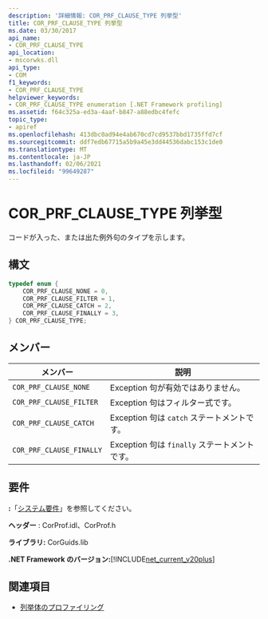 ```yaml
---
description: '詳細情報: COR_PRF_CLAUSE_TYPE 列挙型'
title: COR_PRF_CLAUSE_TYPE 列挙型
ms.date: 03/30/2017
api_name:
- COR_PRF_CLAUSE_TYPE
api_location:
- mscorwks.dll
api_type:
- COM
f1_keywords:
- COR_PRF_CLAUSE_TYPE
helpviewer_keywords:
- COR_PRF_CLAUSE_TYPE enumeration [.NET Framework profiling]
ms.assetid: f64c325a-ed3a-4aaf-b847-a88edbc4fefc
topic_type:
- apiref
ms.openlocfilehash: 413dbc0ad94e4ab670cd7cd9537bbd1735ffd7cf
ms.sourcegitcommit: ddf7edb67715a5b9a45e3dd44536dabc153c1de0
ms.translationtype: MT
ms.contentlocale: ja-JP
ms.lasthandoff: 02/06/2021
ms.locfileid: "99649287"
---
```

# <a name="cor_prf_clause_type-enumeration"></a>COR_PRF_CLAUSE_TYPE 列挙型

コードが入った、または出た例外句のタイプを示します。  
  
## <a name="syntax"></a>構文  
  
```cpp  
typedef enum {  
    COR_PRF_CLAUSE_NONE = 0,  
    COR_PRF_CLAUSE_FILTER = 1,  
    COR_PRF_CLAUSE_CATCH = 2,  
    COR_PRF_CLAUSE_FINALLY = 3,  
} COR_PRF_CLAUSE_TYPE;  
```  
  
## <a name="members"></a>メンバー  
  
|メンバー|説明|  
|------------|-----------------|  
|`COR_PRF_CLAUSE_NONE`|Exception 句が有効ではありません。|  
|`COR_PRF_CLAUSE_FILTER`|Exception 句はフィルター式です。|  
|`COR_PRF_CLAUSE_CATCH`|Exception 句は `catch` ステートメントです。|  
|`COR_PRF_CLAUSE_FINALLY`|Exception 句は `finally` ステートメントです。|  
  
## <a name="requirements"></a>要件  

 **:**「[システム要件](../../get-started/system-requirements.md)」を参照してください。  
  
 **ヘッダー** : CorProf.idl、CorProf.h  
  
 **ライブラリ:** CorGuids.lib  
  
 **.NET Framework のバージョン:**[!INCLUDE[net_current_v20plus](../../../../includes/net-current-v20plus-md.md)]  
  
## <a name="see-also"></a>関連項目

- [列挙体のプロファイリング](profiling-enumerations.md)
